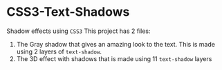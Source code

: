 # CSS3-Text-Shadows
Shadow effects using `CSS3`
This project has 2 files:
1. The Gray shadow that gives an amazing look to the text. This is made using 2 layers of `text-shadow`.
2. The 3D effect with shadows that is made using 11 `text-shadow` layers
